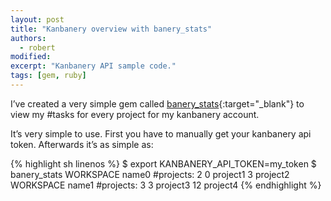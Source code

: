 ```yaml
---
layout: post
title: "Kanbanery overview with banery_stats"
authors:
  - robert
modified:
excerpt: "Kanbanery API sample code."
tags: [gem, ruby]
---
```


I’ve created a very simple gem called [banery_stats](https://github.com/gogolok/banery_stats){:target="_blank"} to view my #tasks for every project for my kanbanery account.

It’s very simple to use. First you have to manually get your kanbanery api token. Afterwards it’s as simple as:

{% highlight sh linenos %}
$ export KANBANERY_API_TOKEN=my_token
$ banery_stats
WORKSPACE name0 #projects: 2
0 project1
3 project2
WORKSPACE name1 #projects: 3
3 project3
12 project4
{% endhighlight %}
